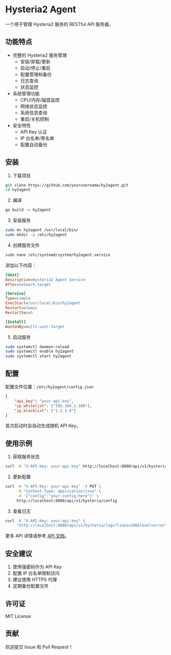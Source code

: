 # Hysteria2 Agent

一个用于管理 Hysteria2 服务的 RESTful API 服务器。

## 功能特点

- 完整的 Hysteria2 服务管理
  - 安装/卸载/更新
  - 启动/停止/重启
  - 配置管理和备份
  - 日志查询
  - 状态监控
- 系统管理功能
  - CPU/内存/磁盘监控
  - 网络状态监控
  - 系统信息查询
  - 重启/关机控制
- 安全特性
  - API Key 认证
  - IP 白名单/黑名单
  - 配置自动备份

## 安装

1. 下载项目
```bash
git clone https://github.com/yourusername/hy2agent.git
cd hy2agent
```

2. 编译
```bash
go build -o hy2agent
```

3. 安装服务
```bash
sudo mv hy2agent /usr/local/bin/
sudo mkdir -p /etc/hy2agent
```

4. 创建服务文件
```bash
sudo nano /etc/systemd/system/hy2agent.service
```

添加以下内容：
```ini
[Unit]
Description=Hysteria2 Agent Service
After=network.target

[Service]
Type=simple
ExecStart=/usr/local/bin/hy2agent
Restart=always
RestartSec=5

[Install]
WantedBy=multi-user.target
```

5. 启动服务
```bash
sudo systemctl daemon-reload
sudo systemctl enable hy2agent
sudo systemctl start hy2agent
```

## 配置

配置文件位置：`/etc/hy2agent/config.json`

```json
{
    "api_key": "your-api-key",
    "ip_whitelist": ["192.168.1.100"],
    "ip_blacklist": ["1.2.3.4"]
}
```

首次启动时会自动生成随机 API Key。

## 使用示例

1. 获取服务状态
```bash
curl -H "X-API-Key: your-api-key" http://localhost:8080/api/v1/hysteria/status
```

2. 更新配置
```bash
curl -H "X-API-Key: your-api-key" -X PUT \
     -H "Content-Type: application/json" \
     -d '{"config":"your-config-here"}' \
     http://localhost:8080/api/v1/hysteria/config
```

3. 查看日志
```bash
curl -H "X-API-Key: your-api-key" \
     "http://localhost:8080/api/v1/hysteria/logs?lines=100&level=error"
```

更多 API 详情请参考 [API 文档](API%20doc.md)。

## 安全建议

1. 使用强密码作为 API Key
2. 配置 IP 白名单限制访问
3. 建议使用 HTTPS 代理
4. 定期备份配置文件

## 许可证

MIT License

## 贡献

欢迎提交 Issue 和 Pull Request！
